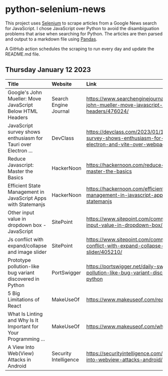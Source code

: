 # python-selenium-news

This project uses [Selenium](https://www.seleniumhq.org/) to scrape articles from a Google News search for JavaScript.
I chose JavaScript over Python to avoid the disambiguation problems that arise when searching for Python.
The articles are then parsed and output to a markdown file using [Pandas](https://pandas.pydata.org/).

A GitHub action schedules the scraping to run every day and update the README.md file.

## Thursday January 12 2023


| Title                                                            | Website               | Link                                                                                                              |
|:-----------------------------------------------------------------|:----------------------|:------------------------------------------------------------------------------------------------------------------|
| Google's John Mueller: Move JavaScript Below HTML Headers        | Search Engine Journal | https://www.searchenginejournal.com/googles-john-mueller-move-javascript-below-html-headers/476024/               |
| JavaScript survey shows enthusiasm for Tauri over Electron ...   | DevClass              | https://devclass.com/2023/01/11/javascript-survey-shows-enthusiasm-for-tauri-over-electron-and-vite-over-webpack/ |
| Reduce Javascript: Master the Basics                             | HackerNoon            | https://hackernoon.com/reduce-javascript-master-the-basics                                                        |
| Efficient State Management in JavaScript Apps with Statemanjs    | HackerNoon            | https://hackernoon.com/efficient-state-management-in-javascript-apps-with-statemanjs                              |
| Other input value in dropdown box - JavaScript                   | SitePoint             | https://www.sitepoint.com/community/t/other-input-value-in-dropdown-box/405208/                                   |
| Js conflict with expand/collapse and image slider                | SitePoint             | https://www.sitepoint.com/community/t/js-conflict-with-expand-collapse-and-image-slider/405210/                   |
| Prototype pollution-like bug variant discovered in Python        | PortSwigger           | https://portswigger.net/daily-swig/prototype-pollution-like-bug-variant-discovered-in-python                      |
| 5 Big Limitations of React                                       | MakeUseOf             | https://www.makeuseof.com/react-limitations/                                                                      |
| What Is Linting and Why Is It Important for Your Programming ... | MakeUseOf             | https://www.makeuseof.com/what-is-linting/                                                                        |
| A View Into Web(View) Attacks in Android                         | Security Intelligence | https://securityintelligence.com/posts/view-into-webview-attacks-android/                                         |